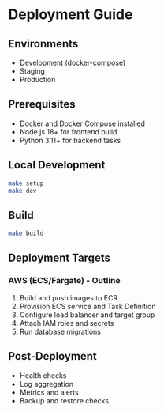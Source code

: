 # Deployment Guide

## Environments
- Development (docker-compose)
- Staging
- Production

## Prerequisites
- Docker and Docker Compose installed
- Node.js 18+ for frontend build
- Python 3.11+ for backend tasks

## Local Development
```bash
make setup
make dev
```

## Build
```bash
make build
```

## Deployment Targets
### AWS (ECS/Fargate) - Outline
1. Build and push images to ECR
2. Provision ECS service and Task Definition
3. Configure load balancer and target group
4. Attach IAM roles and secrets
5. Run database migrations

## Post-Deployment
- Health checks
- Log aggregation
- Metrics and alerts
- Backup and restore checks